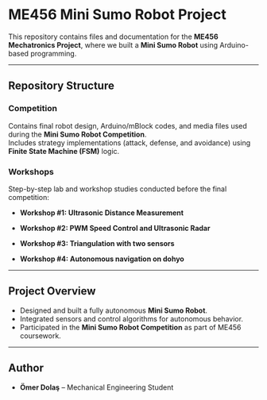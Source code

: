 # ME456 Mini Sumo Robot Project

This repository contains files and documentation for the **ME456 Mechatronics Project**, where we built a **Mini Sumo Robot** using Arduino-based programming.

---

## Repository Structure

### Competition
Contains final robot design, Arduino/mBlock codes, and media files used during the **Mini Sumo Robot Competition**.  
Includes strategy implementations (attack, defense, and avoidance) using **Finite State Machine (FSM)** logic.

### Workshops
Step-by-step lab and workshop studies conducted before the final competition:

- **Workshop #1: Ultrasonic Distance Measurement**    

- **Workshop #2: PWM Speed Control and Ultrasonic Radar**  

- **Workshop #3: Triangulation with two sensors**   

- **Workshop #4: Autonomous navigation on dohyo**  

---

## Project Overview
- Designed and built a fully autonomous **Mini Sumo Robot**.  
- Integrated sensors and control algorithms for autonomous behavior.  
- Participated in the **Mini Sumo Robot Competition** as part of ME456 coursework.  

---

## Author
- **Ömer Dolaş** – Mechanical Engineering Student

